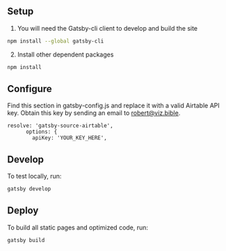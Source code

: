 ## Setup

1. You will need the Gatsby-cli client to develop and build the site
``` sh
npm install --global gatsby-cli
```

2. Install other dependent packages

``` sh
npm install
```

## Configure
Find this section in gatsby-config.js and replace it with a valid Airtable API key. Obtain this key by sending an email to robert@viz.bible.
```
resolve: 'gatsby-source-airtable',
      options: {
        apiKey: 'YOUR_KEY_HERE',
```

## Develop
To test locally, run:
``` sh
gatsby develop
```

## Deploy
To build all static pages and optimized code, run:
``` sh
gatsby build
```